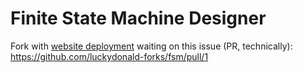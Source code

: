 # Finite State Machine Designer

Fork with [website deployment](https://matthewscholefield.github.io/fsm/) waiting on this issue (PR, technically):
https://github.com/luckydonald-forks/fsm/pull/1

